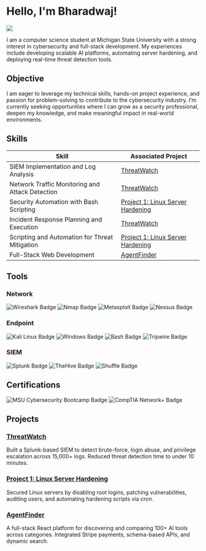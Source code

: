 # Hello, I'm Bharadwaj!
<a href="https://linkedin.com/in/bharadwaj-gade/"><img src="https://img.shields.io/badge/-LinkedIn-0072b1?&style=for-the-badge&logo=linkedin&logoColor=white" /></a>

I am a computer science student at Michigan State University with a strong interest in cybersecurity and full-stack development. My experiences include developing scalable AI platforms, automating server hardening, and deploying real-time threat detection tools.

## Objective
I am eager to leverage my technical skills, hands-on project experience, and passion for problem-solving to contribute to the cybersecurity industry. I’m currently seeking opportunities where I can grow as a security professional, deepen my knowledge, and make meaningful impact in real-world environments.


## Skills

| Skill | Associated Project |
|-------|--------------------|
| SIEM Implementation and Log Analysis | [ThreatWatch](https://github.com/bgade06/threatwatch) |
| Network Traffic Monitoring and Attack Detection | [ThreatWatch](https://github.com/bgade06/threatwatch) |
| Security Automation with Bash Scripting | [Project 1: Linux Server Hardening](https://github.com/bgade06/project1-hardening) |
| Incident Response Planning and Execution | [ThreatWatch](https://github.com/bgade06/threatwatch) |
| Scripting and Automation for Threat Mitigation | [Project 1: Linux Server Hardening](https://github.com/bgade06/project1-hardening) |
| Full-Stack Web Development | [AgentFinder](https://github.com/bgade06/agentfinder) |

## Tools

### Network
<div align="left">

<img src="https://img.shields.io/badge/Wireshark-007ACC?logo=wireshark&logoColor=white" alt="Wireshark Badge"/>  
<img src="https://img.shields.io/badge/Nmap-000000?logo=nmap&logoColor=white" alt="Nmap Badge"/>  
<img src="https://img.shields.io/badge/Metasploit-003A70?logo=metasploit&logoColor=white" alt="Metasploit Badge"/>  
<img src="https://img.shields.io/badge/Nessus-0489C3?logo=tenable&logoColor=white" alt="Nessus Badge"/>

</div>

### Endpoint
<div align="left">

<img src="https://img.shields.io/badge/Kali_Linux-557C94?logo=kalilinux&logoColor=white" alt="Kali Linux Badge"/>  
<img src="https://img.shields.io/badge/Windows_Server-0078D6?logo=windows&logoColor=white" alt="Windows Badge"/>  
<img src="https://img.shields.io/badge/Bash-4EAA25?logo=gnubash&logoColor=white" alt="Bash Badge"/>  
<img src="https://img.shields.io/badge/Tripwire-FF6600?logoColor=white" alt="Tripwire Badge"/>

</div>

### SIEM
<div align="left">

<img src="https://img.shields.io/badge/Splunk-000000?logo=splunk&logoColor=white" alt="Splunk Badge"/>  
<img src="https://img.shields.io/badge/TheHive-FDD835?logoColor=black" alt="TheHive Badge"/>  
<img src="https://img.shields.io/badge/Shuffle-1A73E8?logoColor=white" alt="Shuffle Badge"/>

</div>


## Certifications

<div align="left">

<img src="https://img.shields.io/badge/Cybersecurity%20Bootcamp-MSU-blue?logo=OpenSourceInitiative&logoColor=white" alt="MSU Cybersecurity Bootcamp Badge"/>  
<img src="https://img.shields.io/badge/CompTIA%20Network+-Planned-red?logo=comptia&logoColor=white" alt="CompTIA Network+ Badge"/>

</div>

## Projects
### [ThreatWatch](https://github.com/bgade06/threatwatch)  
Built a Splunk-based SIEM to detect brute-force, login abuse, and privilege escalation across 15,000+ logs. Reduced threat detection time to under 10 minutes.

### [Project 1: Linux Server Hardening](https://github.com/bgade06/project1-hardening)  
Secured Linux servers by disabling root logins, patching vulnerabilities, auditing users, and automating hardening scripts via cron.

### [AgentFinder](https://github.com/bgade06/agentfinder)  
A full-stack React platform for discovering and comparing 100+ AI tools across categories. Integrated Stripe payments, schema-based APIs, and dynamic search.
